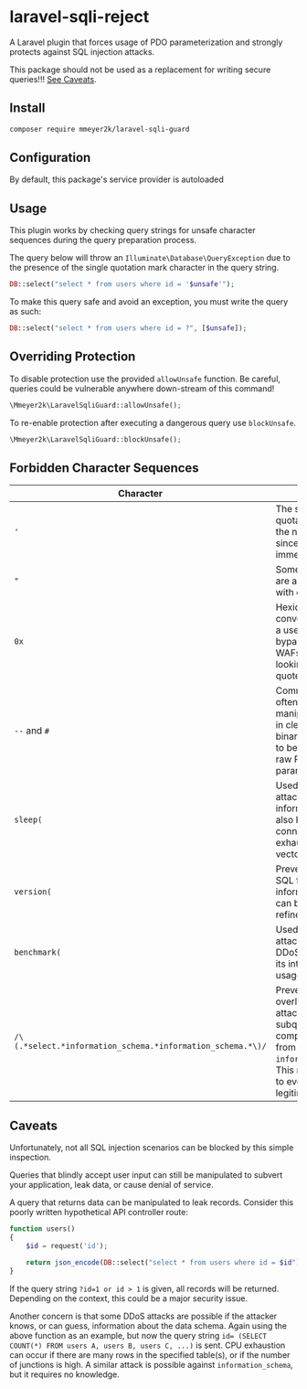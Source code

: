 # laravel-sqli-reject
A Laravel plugin that forces usage of PDO parameterization and strongly protects against SQL injection attacks.

This package should not be used as a replacement for writing secure queries!!! [See Caveats](#caveats).

## Install
```bash
composer require mmeyer2k/laravel-sqli-guard
```

## Configuration
By default, this package's service provider is autoloaded

## Usage
This plugin works by checking query strings for unsafe character sequences during the query preparation process.

The query below will throw an `Illuminate\Database\QueryException` due to the presence of the single quotation mark character in the query string.
```php
DB::select("select * from users where id = '$unsafe'");
```

To make this query safe and avoid an exception, you must write the query as such:
```php
DB::select("select * from users where id = ?", [$unsafe]);
```

## Overriding Protection
To disable protection use the provided `allowUnsafe` function.
Be careful, queries could be vulnerable anywhere down-stream of this command!
```php
\Mmeyer2k\LaravelSqliGuard::allowUnsafe();
```

To re-enable protection after executing a dangerous query use `blockUnsafe`.
```php
\Mmeyer2k\LaravelSqliGuard::blockUnsafe();
```

## Forbidden Character Sequences
| Character | Reason |
|---|---|
| `'` | The single quotation has been the nemises of sql since time immemoral. |
| `"` | Some dirty tricks are also possible with double quotes. |
| `0x` | Hexidecimal conversion is often a used as a way of bypassing naive WAFs that are looking for single quoted sequences. |
| `--` and `#` | Comments can often be used to manipulate queries in clever ways. If binary values need to be supplied, use raw PDO string parameter. |
| `sleep(` | Used in blind timing attacks to leak information and can also be used as a connection exhaustion DDoS vector. |
| `version(`| Prevents probing SQL for its version information, which can be used to refine attacks. |
| `benchmark(` | Used in SQLi timing attacks and as a DDoS vector due to its intense CPU usage. |
| `/\(.*select.*information_schema.*information_schema.*\)/` | Prevents CPU overload DDoS attacks by blocking subqueries that compound data from `information_schema`. This rule is unlikely to ever be used in a legitimate way. |

## Caveats
Unfortunately, not all SQL injection scenarios can be blocked by this simple inspection.

Queries that blindly accept user input can still be manipulated to subvert your application, leak data, or cause denial of service.

A query that returns data can be manipulated to leak records. 
Consider this poorly written hypothetical API controller route:
```php
function users()
{
    $id = request('id');

    return json_encode(DB::select("select * from users where id = $id"));
}
```
If the query string `?id=1 or id > 1` is given, all records will be returned.
Depending on the context, this could be a major security issue.

Another concern is that some DDoS attacks are possible if the attacker knows, or can guess, information about the data schema.
Again using the above function as an example, but now the query string `id= (SELECT COUNT(*) FROM users A, users B, users C, ...)` is sent.
CPU exhaustion can occur if there are many rows in the specified table(s), or if the number of junctions is high.
A similar attack is possible against `information_schema`, but it requires no knowledge.